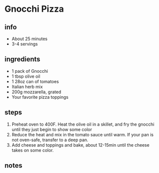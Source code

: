 # Gnocchi Pizza

## info
* About 25 minutes
* 3-4 servings

## ingredients
* 1 pack of Gnocchi
* 1 tbsp olive oil
* 1 28oz can of tomatoes
* Italian herb mix
* 200g mozzarella, grated
* Your favorite pizza toppings

## steps
1. Preheat oven to 400F. Heat the olive oil in a skillet, and fry the gnocchi until they just begin to show some color
2. Reduce the heat and mix in the tomato sauce until warm. If your pan is not oven-safe, transfer to a deep pan.
3. Add cheese and toppings and bake, about 12-15min until the cheese takes on some color.

## notes

